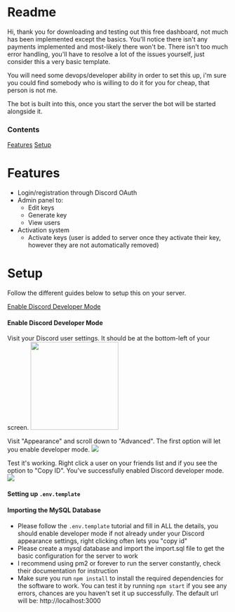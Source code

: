 # Readme

Hi, thank you for downloading and testing out this free dashboard, not much has been implemented except the basics. You'll notice there isn't any payments implemented and most-likely there won't be. There isn't too much error handling, you'll have to resolve a lot of the issues yourself, just consider this a very basic template.

You will need some devops/developer ability in order to set this up, i'm sure you could find somebody who is willing to do it for you for cheap, that person is not me.

The bot is built into this, once you start the server the bot will be started alongside it.

### Contents

[Features](#features)
[Setup](#setup)

# Features

* Login/registration through Discord OAuth
* Admin panel to:
  * Edit keys
  * Generate key
  * View users
* Activation system
  * Activate keys (user is added to server once they activate their key, however they are not automatically removed)

# Setup
Follow the different guides below to setup this on your server.

[Enable Discord Developer Mode](#enable-discord-developer-mode)

#### Enable Discord Developer Mode

Visit your Discord user settings. It should be at the bottom-left of your screen.
<img src="https://i.imgur.com/8Q9nJyr.png" width="200" height="auto" />

Visit "Appearance" and scroll down to "Advanced". The first option will let you enable developer mode.
![](https://i.imgur.com/Eaq1S7A.png)

Test it's working. Right click a user on your friends list and if you see the option to "Copy ID". You've successfully enabled Discord developer mode.
![](https://i.imgur.com/I2nh893.png)

#### Setting up `.env.template`
#### Importing the MySQL Database
#### 


* Please follow the `.env.template` tutorial and fill in ALL the details, you should enable developer mode if not already under your Discord appearance settings, right clicking often lets you "copy id"
* Please create a mysql database and import the import.sql file to get the basic configuration for the server to work
* I recommend using pm2 or forever to run the server constantly, check their documentation for instruction
* Make sure you run `npm install` to install the required dependencies for the software to work. You can test it by running `npm start` if you see any errors, chances are you haven't set it up successfully. The default url will be: http://localhost:3000